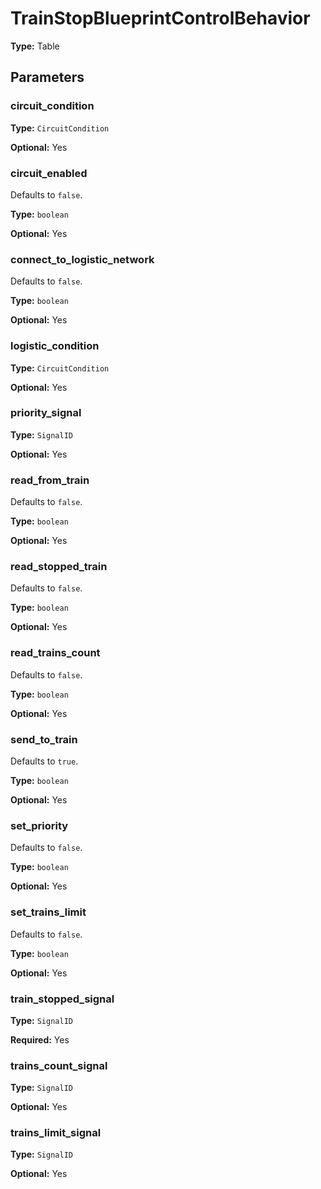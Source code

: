 # TrainStopBlueprintControlBehavior

**Type:** Table

## Parameters

### circuit_condition

**Type:** `CircuitCondition`

**Optional:** Yes

### circuit_enabled

Defaults to `false`.

**Type:** `boolean`

**Optional:** Yes

### connect_to_logistic_network

Defaults to `false`.

**Type:** `boolean`

**Optional:** Yes

### logistic_condition

**Type:** `CircuitCondition`

**Optional:** Yes

### priority_signal

**Type:** `SignalID`

**Optional:** Yes

### read_from_train

Defaults to `false`.

**Type:** `boolean`

**Optional:** Yes

### read_stopped_train

Defaults to `false`.

**Type:** `boolean`

**Optional:** Yes

### read_trains_count

Defaults to `false`.

**Type:** `boolean`

**Optional:** Yes

### send_to_train

Defaults to `true`.

**Type:** `boolean`

**Optional:** Yes

### set_priority

Defaults to `false`.

**Type:** `boolean`

**Optional:** Yes

### set_trains_limit

Defaults to `false`.

**Type:** `boolean`

**Optional:** Yes

### train_stopped_signal

**Type:** `SignalID`

**Required:** Yes

### trains_count_signal

**Type:** `SignalID`

**Optional:** Yes

### trains_limit_signal

**Type:** `SignalID`

**Optional:** Yes

